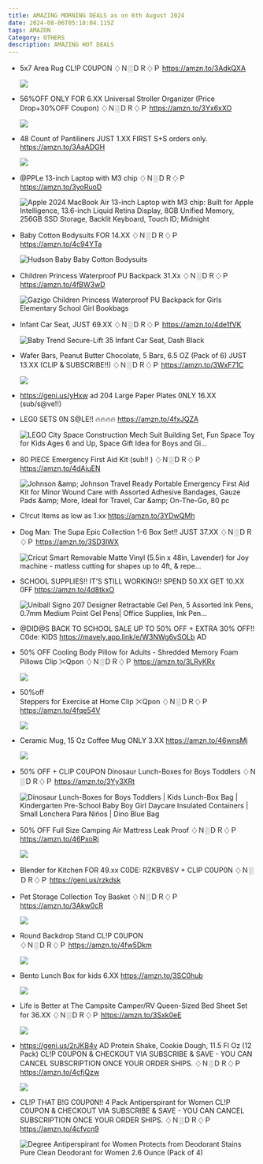 ```yaml
---
title: AMAZING MORNING DEALS as on 6th August 2024
date: 2024-08-06T05:18:04.115Z
tags: AMAZON
Category: OTHERS
description: AMAZING HOT DEALS
---
```

* 5x7 Area Rug 
  CL!P C0UPON 
  ♢Ｎ░ＤＲ♢Ｐ
  https://amzn.to/3AdkQXA<!--StartFragment-->

  ![](https://m.media-amazon.com/images/I/81avd0khn0L._AC_SL1500_.jpg)

  <!--EndFragment-->
* 56%OFF ONLY FOR 6.XX
  Universal Stroller Organizer
  (Price Drop+30%OFF Coupon)
  ♢Ｎ░ＤＲ♢Ｐ
  https://amzn.to/3Yx6xXO<!--StartFragment-->

  ![](https://m.media-amazon.com/images/I/81Q6lg0GORL._SL1500_.jpg)

  <!--EndFragment-->
* 48 Count of Pantiliners JUST 1.XX
  FIRST S+S orders only.
  https://amzn.to/3AaADGH<!--StartFragment-->

  ![](https://m.media-amazon.com/images/I/81bgrJKmZ9L._AC_SL1500_.jpg)

  <!--EndFragment-->
* @PPLe 13-inch Laptop with M3 chip 
  ♢Ｎ░ＤＲ♢Ｐ
  https://amzn.to/3yoRuoD<!--StartFragment-->

  ![Apple 2024 MacBook Air 13-inch Laptop with M3 chip: Built for Apple Intelligence, 13.6-inch Liquid Retina Display, 8GB Unified Memory, 256GB SSD Storage, Backlit Keyboard, Touch ID; Midnight](https://m.media-amazon.com/images/I/71-D1xCuVwL.__AC_SY445_SX342_QL70_FMwebp_.jpg)

  <!--EndFragment-->
* Baby Cotton Bodysuits FOR 14.XX 
  ♢Ｎ░ＤＲ♢Ｐ
  https://amzn.to/4c94YTa<!--StartFragment-->

  ![Hudson Baby Baby Cotton Bodysuits](https://m.media-amazon.com/images/I/81l9kmy4OlL._AC_SX679_.jpg)

  <!--EndFragment-->
* Children Princess Waterproof PU Backpack
  31.Xx 
  ♢Ｎ░ＤＲ♢Ｐ
  https://amzn.to/4fBW3wD<!--StartFragment-->

  ![Gazigo Children Princess Waterproof PU Backpack for Girls Elementary School Girl Bookbags](https://m.media-amazon.com/images/I/812HNs0yBBS._AC_SX679_.jpg)

  <!--EndFragment-->
* Infant Car Seat, 
  JUST 69.XX 
  ♢Ｎ░ＤＲ♢Ｐ
  https://amzn.to/4de1fVK<!--StartFragment-->

  ![Baby Trend Secure-Lift 35 Infant Car Seat, Dash Black](https://m.media-amazon.com/images/I/41RoPyTGWTL._SX300_SY300_QL70_FMwebp_.jpg)

  <!--EndFragment-->
* Wafer Bars, Peanut Butter Chocolate, 5 Bars, 6.5 OZ (Pack of 6)
  JUST 13.XX (CLlP & SUBSCRIBE!!)
  ♢Ｎ░ＤＲ♢Ｐ
  https://amzn.to/3WxF71C<!--StartFragment-->

  ![](https://m.media-amazon.com/images/I/81bc81U-yGL._SL1500_.jpg)

  <!--EndFragment-->
* https://geni.us/yHxw   ad
  204 Large Paper Plates 
  0NLY 16.XX (sub/s@ve!!)
* LEG0 SETS 0N S@LE!! 🔥🔥🔥🔥
  https://amzn.to/4fxJQZA<!--StartFragment-->

  ![LEGO City Space Construction Mech Suit Building Set, Fun Space Toy for Kids Ages 6 and Up, Space Gift Idea for Boys and Gi...](https://m.media-amazon.com/images/I/71-Zh-t3DCL._AC_UL320_.jpg)

  <!--EndFragment-->
* 80 PIECE Emergency First Aid Kit (sub!! )
  ♢Ｎ░ＤＲ♢Ｐ
  https://amzn.to/4dAjuEN<!--StartFragment-->

  ![Johnson \&amp; Johnson Travel Ready Portable Emergency First Aid Kit for Minor Wound Care with Assorted Adhesive Bandages, Gauze Pads \&amp; More, Ideal for Travel, Car \&amp; On-The-Go, 80 pc](https://m.media-amazon.com/images/I/81OXiB45-7L.__AC_SX300_SY300_QL70_FMwebp_.jpg)

  <!--EndFragment-->
* C!rcut Items as low as 1.xx
  https://amzn.to/3YDwQMh
* Dog Man: The Supa Epic Collection
  1-6 Box Set!! 
  JUST 37.XX 
  ♢Ｎ░ＤＲ♢Ｐ
  https://amzn.to/3SD3lWX<!--StartFragment-->

  ![Cricut Smart Removable Matte Vinyl (5.5in x 48in, Lavender) for Joy machine - matless cutting for shapes up to 4ft, & repe...](https://m.media-amazon.com/images/I/51AbniBUyeL._AC_UL320_.jpg)

  <!--EndFragment-->
* SCHOOL SUPPLIES!!
  IT’S STILL WORKING!! SPEND 50.XX GET 10.XX 0FF
  https://amzn.to/4d8tkxO<!--StartFragment-->

  ![Uniball Signo 207 Designer Retractable Gel Pen, 5 Assorted Ink Pens, 0.7mm Medium Point Gel Pens| Office Supplies, Ink Pen...](https://m.media-amazon.com/images/I/812i9zY8raL._AC_UL320_.jpg)

  <!--EndFragment-->
* @DID@S BACK TO SCHOOL SALE UP TO 50% OFF + EXTRA 30% OFF!! C0de: KIDS
  https://mavely.app.link/e/W3NWg6vSOLb   AD
* 50% OFF 
  Cooling Body Pillow for Adults - Shredded Memory Foam Pillows
  Clip ✂Qpon 
  ♢Ｎ░ＤＲ♢Ｐ
  https://amzn.to/3LRyKRx<!--StartFragment-->

  ![](https://m.media-amazon.com/images/I/81WOGuIu9XL._AC_SL1500_.jpg)

  <!--EndFragment-->
* 50%off\
  Steppers for Exercise at Home 
  Clip ✂Qpon 
  ♢Ｎ░ＤＲ♢Ｐ
  https://amzn.to/4fqe54V<!--StartFragment-->

  ![](https://m.media-amazon.com/images/I/714DTzWRQDL._AC_SL1500_.jpg)

  <!--EndFragment-->
* Ceramic Mug, 15 Oz Coffee Mug    ONLY 3.XX
  https://amzn.to/46wnsMj<!--StartFragment-->

  ![](https://m.media-amazon.com/images/I/61vV5UZxBvL._AC_SL1500_.jpg)

  <!--EndFragment-->
* 50% OFF + CLIP C0UPON
  Dinosaur Lunch-Boxes for Boys Toddlers
  ♢Ｎ░ＤＲ♢Ｐ
  https://amzn.to/3Yy3XRt<!--StartFragment-->

  ![Dinosaur Lunch-Boxes for Boys Toddlers | Kids Lunch-Box Bag | Kindergarten Pre-School Baby Boy Girl Daycare Insulated Containers | Small Lonchera Para Niños | Dino Blue Bag](https://m.media-amazon.com/images/I/51TIHPhGaCL.__AC_SX300_SY300_QL70_FMwebp_.jpg)

  <!--EndFragment-->
* 50% OFF 
  Full Size Camping Air Mattress Leak Proof
  ♢Ｎ░ＤＲ♢Ｐ
  https://amzn.to/46PxoRj<!--StartFragment-->

  ![](https://m.media-amazon.com/images/I/71DRUCKVgjL._AC_SL1500_.jpg)

  <!--EndFragment-->
* Blender for Kitchen
  FOR 49.xx
  C0DE: RZKBV8SV + CLIP C0UP0N
  ♢Ｎ░ＤＲ♢Ｐ
  https://geni.us/rzkdsk
* Pet Storage Collection Toy Basket 
  ♢Ｎ░ＤＲ♢Ｐ
  https://amzn.to/3Akw0cR<!--StartFragment-->

  ![](https://m.media-amazon.com/images/I/81flptYPenL._AC_SL1500_.jpg)

  <!--EndFragment-->
* Round Backdrop Stand 
  CL!P C0UPON\
  ♢Ｎ░ＤＲ♢Ｐ
  https://amzn.to/4fw5Dkm<!--StartFragment-->

  ![](https://m.media-amazon.com/images/I/61R3gkaoPbL._AC_SL1100_.jpg)

  <!--EndFragment-->
* Bento Lunch Box for kids 6.XX
  https://amzn.to/3SC0hub<!--StartFragment-->

  ![](https://m.media-amazon.com/images/I/71IWQMBrPXL._AC_SL1500_.jpg)

  <!--EndFragment-->
* Life is Better at The Campsite Camper/RV Queen-Sized Bed Sheet Set for 36.XX
  ♢Ｎ░ＤＲ♢Ｐ
  https://amzn.to/3Sxk0eE<!--StartFragment-->

  ![](https://m.media-amazon.com/images/I/81foshFyXgL._AC_SL1500_.jpg)

  <!--EndFragment-->
* https://geni.us/2rJKB4v    AD
  Protein Shake, Cookie Dough, 11.5 Fl Oz (12 Pack)
  CL!P C0UPON & CHECKOUT VIA SUBSCRIBE & SAVE - YOU CAN CANCEL SUBSCRIPTION ONCE YOUR ORDER SHIPS.
  ♢Ｎ░ＤＲ♢Ｐ
  https://amzn.to/4cfjQzw<!--StartFragment-->

  ![](https://m.media-amazon.com/images/I/81vw8+EonPL._SL1500_.jpg)

  <!--EndFragment-->
* CL!P THAT B!G C0UP0N!!
  4 Pack Antiperspirant for Women
  CL!P C0UPON & CHECKOUT VIA SUBSCRIBE & SAVE - YOU CAN CANCEL SUBSCRIPTION ONCE YOUR ORDER SHIPS.
  ♢Ｎ░ＤＲ♢Ｐ
  https://amzn.to/4cfvcn9<!--StartFragment-->

  ![Degree Antiperspirant for Women Protects from Deodorant Stains Pure Clean Deodorant for Women 2.6 Ounce (Pack of 4)](https://m.media-amazon.com/images/I/71ym+2FLHRL._AC_UL320_.jpg)

  <!--EndFragment-->